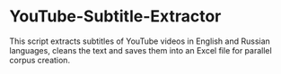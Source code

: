 # YouTube-Subtitle-Extractor
This script extracts subtitles of YouTube videos in English and Russian languages, cleans the text and saves them into an Excel file for parallel corpus creation.
